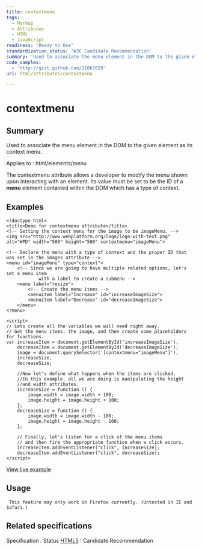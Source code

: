 ```yaml
---
title: contextmenu
tags:
  - Markup
  - Attributes
  - HTML
  - JavaScript
readiness: 'Ready to Use'
standardization_status: 'W3C Candidate Recommendation'
summary: 'Used to associate the menu element in the DOM to the given element as its context menu.'
code_samples:
  - 'http://gist.github.com/11067829'
uri: html/attributes/contextmenu

---
```

# contextmenu

## Summary

Used to associate the menu element in the DOM to the given element as its context menu.

Applies to
:   html/elements/menu

The contextmenu attribute allows a developer to modify the menu shown upon interacting with an element. Its value must be set to be the ID of a **menu** element contained within the DOM which has a type of context.

## Examples

``` {.html}
<!doctype html>
<title>Demo for contextmenu attribute</title>
<!-- Setting the context menu for the image to be imageMenu. -->
<img src="http://www.webplatform.org/logo/logo-with-text.png" alt="WPD" width="500" height="500" contextmenu="imageMenu">

<!-- Declare the menu with a type of context and the proper ID that was set in the images attribute -->
<menu id="imageMenu" type="context">
    <!-- Since we are going to have multiple related options, let's set a menu item
            with a label to create a submenu -->
    <menu label="resize">
        <!-- Create the menu items -->
        <menuitem label="Increase" id="increaseImageSize">
        <menuitem label="Decrease" id="decreaseImageSize">
    </menu>
</menu>

<script>
// Lets create all the variables we will need right away.
// Get the menu items, the image, and then create some placeholders for functions.
var increaseItem = document.getElementById('increaseImageSize'),
    decreaseItem = document.getElementById('decreaseImageSize'),
    image = document.querySelector('[contextmenu="imageMenu"]'),
    increaseSize,
    decreaseSize;

    //Now let's define what happens when the items are clicked.
    //In this example, all we are doing is manipulating the height
    //and width attributes.
    increaseSize = function () {
        image.width = image.width + 100;
        image.height = image.height + 100;
    };
    decreaseSize = function () {
        image.width = image.width - 100;
        image.height = image.height - 100;
    };

    // Finally, let's listen for a click of the menu items
    // and then fire the appropriate function when a click occurs.
    increaseItem.addEventListener("click", increaseSize);
    decreaseItem.addEventListener("click", decreaseSize);
</script>
```

[View live example](http://code.webplatform.org/gist/11067829)

## Usage

     This feature may only work in Firefox currently. (Untested in IE and Safari.)

## Related specifications

Specification
:   Status
[HTML5](http://www.w3.org/TR/html-markup/global-attributes.html#common.attrs.contextmenu)
:   Candidate Recommendation

